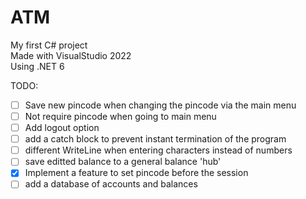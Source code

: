 # ATM

My first C# project   
Made with VisualStudio 2022  
Using .NET 6  

TODO:
- [ ] Save new pincode when changing the pincode via the main menu
- [ ] Not require pincode when going to main menu
- [ ] Add logout option
- [ ] add a catch block to prevent instant termination of the program
- [ ] different WriteLine when entering characters instead of numbers
- [ ] save editted balance to a general balance 'hub'
- [x] Implement a feature to set pincode before the session
- [ ] add a database of accounts and balances
